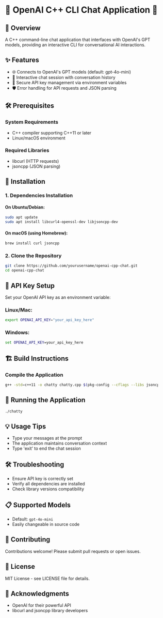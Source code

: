 # 🤖 OpenAI C++ CLI Chat Application 🚀

## 📝 Overview

A C++ command-line chat application that interfaces with OpenAI's GPT models, providing an interactive CLI for conversational AI interactions.

## ✨ Features

- 🌐 Connects to OpenAI's GPT models (default: gpt-4o-mini)
- 💬 Interactive chat session with conversation history
- 🔐 Secure API key management via environment variables
- 🛡️ Error handling for API requests and JSON parsing

## 🛠️ Prerequisites

### System Requirements
- C++ compiler supporting C++11 or later
- Linux/macOS environment

### Required Libraries
- libcurl (HTTP requests)
- jsoncpp (JSON parsing)

## 🚦 Installation

### 1. Dependencies Installation

#### On Ubuntu/Debian:
```bash
sudo apt update
sudo apt install libcurl4-openssl-dev libjsoncpp-dev
```

#### On macOS (using Homebrew):
```bash
brew install curl jsoncpp
```

### 2. Clone the Repository
```bash
git clone https://github.com/yourusername/openai-cpp-chat.git
cd openai-cpp-chat
```

## 🔑 API Key Setup

Set your OpenAI API key as an environment variable:

### Linux/Mac:
```bash
export OPENAI_API_KEY="your_api_key_here"
```

### Windows:
```cmd
set OPENAI_API_KEY=your_api_key_here
```

## 🏗️ Build Instructions

### Compile the Application
```bash
g++ -std=c++11 -o chatty chatty.cpp $(pkg-config --cflags --libs jsoncpp) -lcurl
```

## 🚀 Running the Application
```bash
./chatty
```

## 💡 Usage Tips

- Type your messages at the prompt
- The application maintains conversation context
- Type 'exit' to end the chat session

## 🛠️ Troubleshooting

- Ensure API key is correctly set
- Verify all dependencies are installed
- Check library versions compatibility

## 📋 Supported Models

- Default: `gpt-4o-mini`
- Easily changeable in source code

## 🤝 Contributing

Contributions welcome! Please submit pull requests or open issues.

## 📜 License

MIT License - see LICENSE file for details.

## 🙌 Acknowledgments

- OpenAI for their powerful API
- libcurl and jsoncpp library developers

